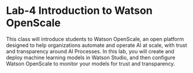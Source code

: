 # Lab-4 Introduction to Watson OpenScale

This class will introduce students to Watson OpenScale, an open platform designed to help organizations automate and operate AI at scale, with trust and transparency around AI Processes. In this lab, you will create and deploy machine learning models in Watson Studio, and then configure Watson OpenScale to monitor your models for trust and transparency.

